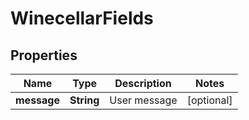 
# WinecellarFields

## Properties
Name | Type | Description | Notes
------------ | ------------- | ------------- | -------------
**message** | **String** | User message |  [optional]




